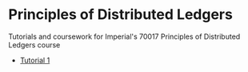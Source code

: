 # Principles of Distributed Ledgers
Tutorials and coursework for Imperial's 70017 Principles of Distributed Ledgers course

- [Tutorial 1](./tutorial1)

